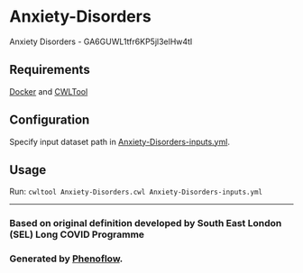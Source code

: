 # Anxiety-Disorders

Anxiety Disorders - GA6GUWL1tfr6KP5jl3elHw4tI

## Requirements

[Docker](https://docs.docker.com/install/) and [CWLTool](https://github.com/common-workflow-language/cwltool#install)

## Configuration

Specify input dataset path in [Anxiety-Disorders-inputs.yml](Anxiety-Disorders-inputs.yml).

## Usage

Run: `cwltool Anxiety-Disorders.cwl Anxiety-Disorders-inputs.yml`

***

### Based on original definition developed by South East London (SEL) Long COVID Programme
### Generated by [Phenoflow](https://kclhi.org/phenoflow).
